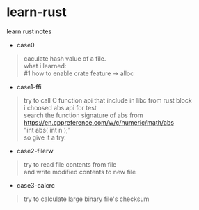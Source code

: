 # learn-rust
learn rust notes
- case0
> caculate hash value of a file.  
> what i learned:  
> #1 how to enable crate feature -> alloc

- case1-ffi
> try to call C function api that include in libc from rust block  
> i choosed abs api for test  
> search the function signature of abs from <https://en.cppreference.com/w/c/numeric/math/abs>  
> "int        abs( int n );"  
> so give it a try.

- case2-filerw
> try to read file contents from file  
> and write modified contents to new file

- case3-calcrc
> try to calculate large binary file's checksum
